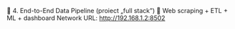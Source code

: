 💼 4. End-to-End Data Pipeline (proiect „full stack”)
🔄 Web scraping + ETL + ML + dashboard
  Network URL: http://192.168.1.2:8502
